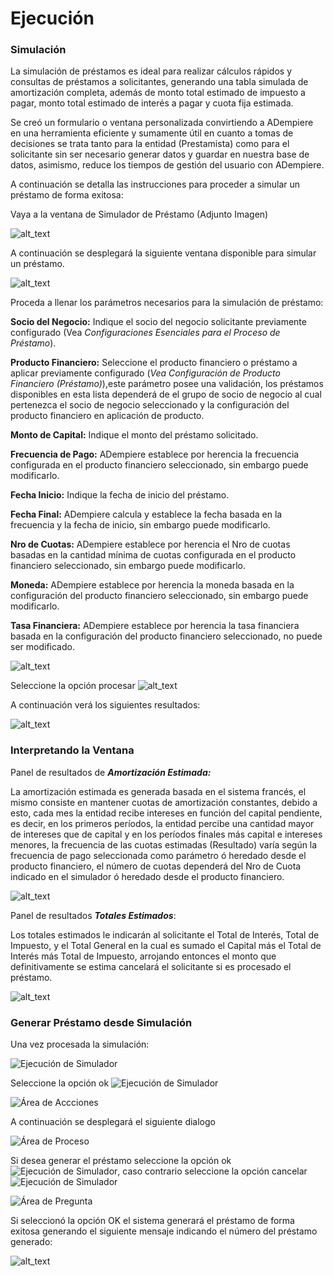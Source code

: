 # Ejecución


### Simulación

La simulación de préstamos es ideal para realizar cálculos rápidos y consultas de préstamos a solicitantes, generando una tabla simulada de amortización completa, además de monto total estimado de impuesto a pagar, monto total estimado de interés a pagar y cuota fija estimada.

Se creó un formulario o ventana personalizada convirtiendo a ADempiere en una herramienta eficiente y sumamente útil en cuanto a tomas de decisiones se trata tanto para la entidad (Prestamista) como para el solicitante sin ser necesario generar datos y guardar en nuestra base de datos, asimismo, reduce los tiempos de gestión del usuario con ADempiere.

A continuación se detalla las instrucciones para proceder a simular un préstamo de forma exitosa:

Vaya a la ventana de Simulador de Préstamo (Adjunto Imagen)

![alt_text](resources/loan-menu.png "Menú de Préstamos")


A continuación se desplegará la siguiente ventana disponible para simular un préstamo.


![alt_text](resources/loan-simulator-clean.png "Simulador de Préstamo")


Proceda a llenar los parámetros necesarios para la simulación de préstamo:

**Socio del Negocio:** Indique el socio del negocio solicitante previamente configurado (Vea *Configuraciones Esenciales para el Proceso de Préstamo*).

**Producto Financiero:** Seleccione el producto financiero o préstamo a aplicar previamente configurado (*Vea Configuración de Producto Financiero (Préstamo)*),este parámetro posee una validación, los préstamos disponibles en esta lista dependerá de el grupo de socio de negocio al cual pertenezca el socio de negocio seleccionado y la configuración del producto financiero en aplicación de producto.


**Monto de Capital:** Indique el monto del préstamo solicitado.

**Frecuencia de Pago:** ADempiere establece por herencia la frecuencia configurada en el producto financiero seleccionado, sin embargo puede modificarlo.

**Fecha Inicio:** Indique la fecha de inicio del préstamo.

**Fecha Final:** ADempiere calcula y establece la fecha basada en la frecuencia y la fecha de inicio, sin embargo puede modificarlo.

**Nro de Cuotas:** ADempiere establece por herencia el Nro de cuotas basadas en la cantidad mínima de cuotas configurada en el producto financiero seleccionado, sin embargo puede modificarlo.

**Moneda:** ADempiere establece por herencia la moneda basada en la configuración del producto financiero seleccionado, sin embargo puede modificarlo.

**Tasa Financiera:** ADempiere establece por herencia la tasa financiera basada en la configuración del producto financiero seleccionado, no puede ser modificado.


![alt_text](resources/loan-simulator-filled.png "Simulador de Préstamo con Parámetros")


Seleccione la opción procesar ![alt_text](resources/loan-run-icon.png "Ejecución de Simulador")


A continuación verá los siguientes resultados:

![alt_text](resources/loan-simulator-run.png "Ejecución de Simulador")



### Interpretando la Ventana

Panel de resultados de **_Amortización Estimada:_**

La amortización estimada es generada basada en el sistema francés, el mismo consiste  en mantener cuotas de amortización constantes, debido a esto, cada mes la entidad recibe intereses en función del capital pendiente, es decir, en los primeros períodos, la entidad percibe una cantidad mayor de intereses que de capital y en los períodos finales más capital e intereses menores, la frecuencia de las cuotas estimadas (Resultado) varía según la frecuencia de pago seleccionada como parámetro ó heredado desde el producto financiero, el número de cuotas dependerá del Nro de Cuota indicado en el simulador  ó heredado desde el producto financiero.

![alt_text](resources/loan-simulator-run-simulation-area.png "Área de Simulación")

Panel de resultados **_Totales Estimados_**:

Los totales estimados le indicarán al solicitante el Total de Interés, Total de Impuesto, y el Total General en la cual es sumado el Capital más el Total de Interés más Total de Impuesto, arrojando entonces el monto que definitivamente se estima cancelará el solicitante si es procesado el préstamo.

![alt_text](resources/loan-simulator-run-total-area.png "Área de Totales")

### Generar Préstamo desde Simulación

Una vez procesada la simulación:


![Ejecución de Simulador](resources/loan-simulator-run.png "Ejecución de Simulador")


Seleccione la opción ok ![Ejecución de Simulador](resources/loan-ok-icon.png.png "Ejecución de Simulador")

![Área de Accciones](resources/loan-simulator-run-action-area.png "Área de Accciones")

A continuación se desplegará el siguiente dialogo

![Área de Proceso](resources/loan-simulator-ask-area.png "Área de Proceso")

 Si desea generar el préstamo seleccione la opción ok ![Ejecución de Simulador](resources/loan-ok-icon.png "Ejecución de Simulador"), caso contrario seleccione la opción cancelar ![Ejecución de Simulador](resources/loan-cancel-icon.png "Ejecución de Simulador")

![Área de Pregunta](resources/loan-simulator-ask-dialog-area.png "Área de Pregunta")

Si seleccionó la opción OK el sistema generará el préstamo de forma exitosa generando el siguiente mensaje indicando el número del préstamo generado:

![alt_text](resources/loan-simulator-result-area.png "Área de Accciones")
